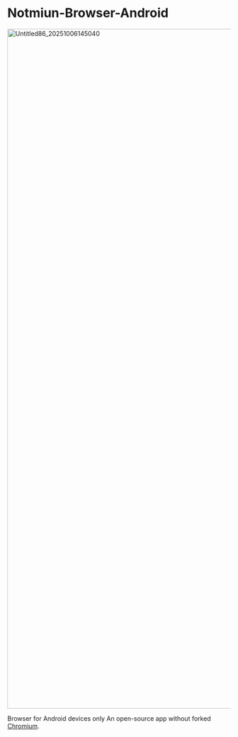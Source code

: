 # Notmiun-Browser-Android

<img width="2048" height="1536" alt="Untitled86_20251006145040" src="https://github.com/user-attachments/assets/67f2eebc-3f27-4be1-a578-e9e42c75c7a5" />

Browser for Android devices only
An open-source app without forked [Chromium](https://chromium.org).
